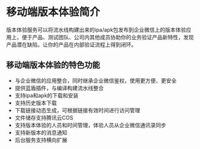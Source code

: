 # **移动端版本体验简介**
版本体验服务可以将流水线构建出来的ipa/apk包发布到企业微信上的版本体验应用上，便于产品、测试团队、公司内其他成员协助你的业务验证产品新特性，发现产品潜在缺陷，让你的产品在内部验证流程上得到闭环。

## **移动端版本体验的特色功能**
- 与企业微信的应用整合，同时继承企业微信鉴权，使用更方便、更安全
- 提供蓝盾插件，与编译构建流水线整合
- 支持ipa和apk的下载和安装
- 支持历史版本下载
- 下载链接动态生成，可根据链接有效时间进行访问管理
- 文件储存支持腾讯云COS
- 支持版本体验的人员和时间管理，体验人员从企业微信通讯录同步
- 支持新版本的消息通知
- 后台服务支持横向扩展
